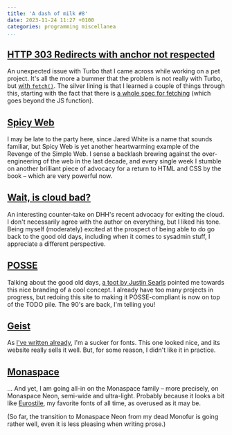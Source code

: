 ```yaml
---
title: 'A dash of milk #8'
date: 2023-11-24 11:27 +0100
categories: programming miscellanea
...
```


## [HTTP 303 Redirects with anchor not respected](https://github.com/hotwired/turbo/issues/211)

An unexpected issue with Turbo that I came across while working on a pet project. It's all the more 
a bummer that the problem is not really with Turbo, but [with `fetch()`](https://github.com/whatwg/fetch/issues/1167). 
The silver lining is that I learned a couple of things through this, starting with the fact that there is 
[a whole spec for fetching](https://fetch.spec.whatwg.org) (which goes beyond the JS function).

## [Spicy Web](https://www.spicyweb.dev)

I may be late to the party here, since Jared White is a name that sounds familiar, but Spicy Web is yet 
another heartwarming example of the Revenge of the Simple Web. I sense a backlash brewing against the over-engineering 
of the web in the last decade, and every single week I stumble on another brilliant piece of advocacy for a return 
to HTML and CSS by the book – which are very powerful now.

## [Wait, is cloud bad?](https://newsletter.goodtechthings.com/p/wait-is-cloud-bad)

An interesting counter-take on DHH's recent advocacy for exiting the cloud. I don't necessarily agree with the author 
on everything, but I liked his tone. Being myself (moderately) excited at the prospect of being able to do go back to the 
good old days, including when it comes to sysadmin stuff, I appreciate a different perspective.

## [POSSE](https://indieweb.org/POSSE)

Talking about the good old days, [a toot by Justin Searls](https://justin.searls.co/takes/2023-10-30-13h57m54s/) pointed 
me towards this nice branding of a cool concept. I already have too many projects in progress, but redoing this 
site to making it POSSE-compliant is now on top of the TODO pile. The 90's are back, I'm telling you!

## [Geist](https://vercel.com/font/mono)

As [I've written already](https://2-45.pm/2023/06/26/no-milk-no-sugar-4.html), I'm a sucker for fonts. This one looked 
nice, and its website really sells it well. But, for some reason, I didn't like it in practice.

## [Monaspace](https://monaspace.githubnext.com)

… And yet, I am going all-in on the Monaspace family – more precisely, on Monaspace Neon, semi-wide and ultra-light. 
Probably because it looks a bit like [Eurostile](https://www.linotype.com/342843/eurostile-family.html), my favorite fonts 
of all time, as overused as it may be.

(So far, the transition to Monaspace Neon from my dead Monofur is going rather well, even it is less pleasing when writing 
prose.)
